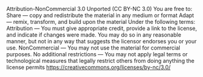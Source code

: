 Attribution-NonCommercial 3.0 Unported (CC BY-NC 3.0)
You are free to:
  Share — copy and redistribute the material in any medium or format
  Adapt — remix, transform, and build upon the material
Under the following terms:
  Attribution — You must give appropriate credit, provide a link to the license, and indicate if changes were made. You may do so in any reasonable manner, but not in any way that suggests the licensor endorses you or your use.
  NonCommercial — You may not use the material for commercial purposes.
No additional restrictions — You may not apply legal terms or technological measures that legally restrict others from doing anything the license permits
https://creativecommons.org/licenses/by-nc/3.0/
